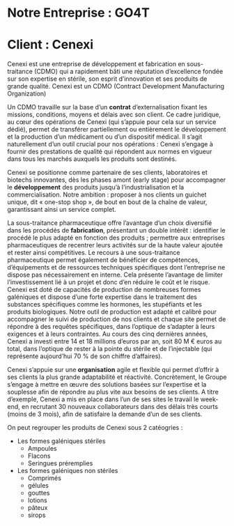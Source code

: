 # Notre Entreprise : GO4T


# Client : Cenexi
Cenexi est une entreprise de développement et fabrication en sous-traitance (CDMO) qui a rapidement bâti une réputation d’excellence fondée sur son expertise en stérile, son esprit d’innovation et ses produits de grande qualité.
Cenexi est un CDMO (Contract Development Manufacturing Organization)

Un CDMO travaille sur la base d’un **contrat** d’externalisation fixant les missions, conditions, moyens et délais avec son client. Ce cadre juridique, au cœur des opérations de Cenexi (qui s’appuie pour cela sur un service dédié), permet de transférer partiellement ou entièrement le développement et la production d’un médicament ou d’un dispositif médical. Il s’agit naturellement d’un outil crucial pour nos opérations : Cenexi s’engage à fournir des prestations de qualité qui répondent aux normes en vigueur dans tous les marchés auxquels les produits sont destinés.

Cenexi se positionne comme partenaire de ses clients, laboratoires et biotechs innovantes, dès les phases amont (early stage) pour accompagner le **développement** des produits jusqu’à l’industrialisation et la commercialisation. Notre ambition : proposer à nos clients un guichet unique, dit « one-stop shop », de bout en bout de la chaîne de valeur, garantissant ainsi un service complet.

La sous-traitance pharmaceutique offre l’avantage d’un choix diversifié dans les procédés de **fabrication**, présentant un double intérêt : identifier le procédé le plus adapté en fonction des produits ; permettre aux entreprises pharmaceutiques de recentrer leurs activités sur de la haute valeur ajoutée et rester ainsi compétitives. Le recours à une sous-traitance pharmaceutique permet également de bénéficier de compétences, d’équipements et de ressources techniques spécifiques dont l’entreprise ne dispose pas nécessairement en interne. Cela présente l’avantage de limiter l’investissement lié à un projet et donc d’en réduire le coût et le risque. Cenexi est doté de capacités de production de nombreuses formes galéniques et dispose d’une forte expertise dans le traitement des substances spécifiques comme les hormones, les stupéfiants et les produits biologiques. Notre outil de production est adapté et calibré pour accompagner le suivi de production de nos clients et chaque site permet de répondre à des requêtes spécifiques, dans l’optique de s’adapter à leurs exigences et à leurs contraintes. Au cours des cinq dernières années, Cenexi a investi entre 14 et 18 millions d’euros par an, soit 80 M € euros au total, dans l’optique de rester à la pointe du stérile et de l’injectable (qui représente aujourd’hui 70 % de son chiffre d’affaires).

Cenexi s’appuie sur une **organisation** agile et flexible qui permet d’offrir à ses clients la plus grande adaptabilité et réactivité. Concrètement, le Groupe s’engage à mettre en œuvre des solutions basées sur l’expertise et la souplesse afin de répondre au plus vite aux besoins de ses clients. A titre d’exemple, Cenexi a mis en place dans l’un de ses sites le travail le week-end, en recrutant 30 nouveaux collaborateurs dans des délais très courts (moins de 3 mois), afin de satisfaire la demande d’un de ses clients.

On peut regrouper les produits de Cenexi sous 2 catéogries :
- Les formes galéniques stériles 
	- Ampoules
	- Flacons
	- Seringues préremplies
- Les formes galéniques non stériles
	- Comprimés
	- gélules
	- gouttes
	- lotions
	- pâteux
	- sirops